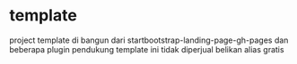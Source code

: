 # template
project template di bangun dari startbootstrap-landing-page-gh-pages dan beberapa plugin pendukung
template ini tidak diperjual belikan alias gratis
